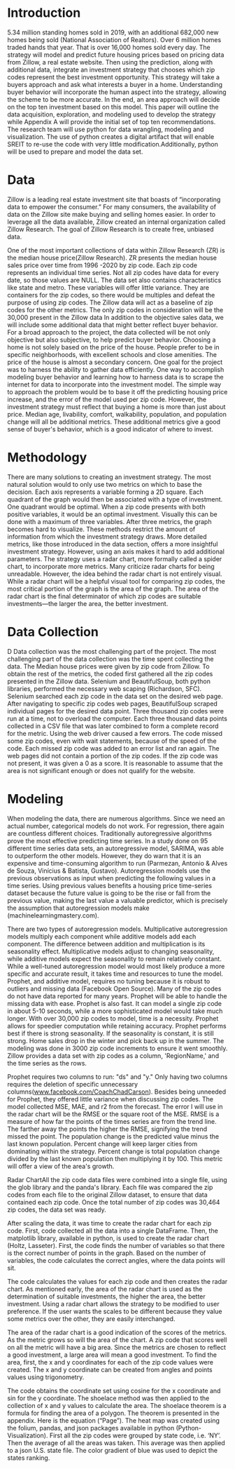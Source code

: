 # Introduction
5.34 million standing homes sold in 2019, with an additional 682,000 new homes being sold (National Association of Realtors). Over 6 million homes traded hands that year. That is over 16,000 homes sold every day. The strategy will model and predict future housing prices based on pricing data from Zillow, a real estate website. Then using the prediction, along with additional data, integrate an investment strategy that chooses which zip codes represent the best investment opportunity. This strategy will take a buyers approach and ask what interests a buyer in a home. Understanding buyer behavior will incorporate the human aspect into the strategy, allowing the scheme to be more accurate. In the end, an area approach will decide on the top ten investment based on this model. This paper will outline the data acquisition, exploration, and modeling used to develop the strategy while Appendix A will provide the initial set of top ten recommendations.  The research team will use python for data wrangling, modeling and visualization.  The use of python creates a digital artifact that will enable SREIT to re-use the code with very little modification.Additionally, python will be used to prepare and model the data set. 
# Data
Zillow is a leading real estate investment site that boasts of “incorporating data to empower the consumer.”  For many consumers, the availability of data on the Zillow site make buying and selling homes easier.  In order to leverage all the data available, Zillow created an internal organization called Zillow Research.  The goal of Zillow Research is to create free, unbiased data. 

One of the most important collections of data within Zillow Research (ZR) is the median house price(Zillow Research).  ZR presents the median house sales price over time from 1996 -2020 by zip code. Each zip code represents an individual time series. Not all zip codes have data for every date, so those values are NULL. The data set also contains characteristics like state and metro. These variables will offer little variance. They are containers for the zip codes, so there would be multiples and defeat the purpose of using zip codes. The Zillow data will act as a baseline of zip codes for the other metrics. The only zip codes in consideration will be the 30,000 present in the Zillow data
In addition to the objective sales data, we will include some additional data that might better reflect buyer behavior.  For a broad approach to the project, the data collected will be not only objective but also subjective, to help predict buyer behavior. Choosing a home is not solely based on the price of the house. People prefer to be in specific neighborhoods, with excellent schools and close amenities. The price of the house is almost a secondary concern. One goal for the project was to harness the ability to gather data efficiently. One way to accomplish modeling buyer behavior and learning how to harness data is to scrape the internet for data to incorporate into the investment model. The simple way to approach the problem would be to base it off the predicting housing price increase, and the error of the model used per zip code. However, the investment strategy must reflect that buying a home is more than just about price. Median age, livability, comfort, walkability, population, and population change will all be additional metrics. These additional metrics give a good sense of buyer's behavior, which is a good indicator of where to invest. 
# Methodology
There are many solutions to creating an investment strategy. The most natural solution would to only use two metrics on which to base the decision. Each axis represents a variable forming a 2D square. Each quadrant of the graph would then be associated with a type of investment. One quadrant would be optimal. When a zip code presents with both positive variables, it would be an optimal investment. Visually this can be done with a maximum of three variables. After three metrics, the graph becomes hard to visualize. These methods restrict the amount of information from which the investment strategy draws. More detailed metrics, like those introduced in the data section, offers a more insightful investment strategy. However, using an axis makes it hard to add additional parameters. The strategy uses a radar chart, more formally called a spider chart, to incorporate more metrics. Many criticize radar charts for being unreadable. However, the idea behind the radar chart is not entirely visual. While a radar chart will be a helpful visual tool for comparing zip codes, the most critical portion of the graph is the area of the graph. The area of the radar chart is the final determinator of which zip codes are suitable investments—the larger the area, the better investment.
# Data Collection
D Data collection was the most challenging part of the project. The most challenging part of the data collection was the time spent collecting the data. The Median house prices were given by zip code from Zillow. To obtain the rest of the metrics, the coded first gathered all the zip codes presented in the Zillow data. Selenium and BeautifulSoup, both python libraries, performed the necessary web scaping (Richardson, SFC).  Selenium searched each zip code in the data set on the desired web page. After navigating to specific zip codes web pages, BeautifulSoup scraped individual pages for the desired data point.  Three thousand zip codes were run at a time, not to overload the computer. Each three thousand data points collected in a CSV file that was later combined to form a complete record for the metric. Using the web driver caused a few errors. The code missed some zip codes, even with wait statements, because of the speed of the code. Each missed zip code was added to an error list and ran again. The web pages did not contain a portion of the zip codes. If the zip code was not present, it was given a 0 as a score. It is reasonable to assume that the area is not significant enough or does not qualify for the website. 
# Modeling
When modeling the data, there are numerous algorithms. Since we need an actual number, categorical models do not work. For regression, there again are countless different choices. Traditionally autoregressive algorithms prove the most effective predicting time series. In a study done on 95 different time series data sets, an autoregressive model, SARIMA, was able to outperform the other models. However, they do warn that it is an expensive and time-consuming algorithm to run (Parmezan, Antonio & Alves de Souza, Vinícius & Batista, Gustavo).  Autoregression models use the previous observations as input when predicting the following values in a time series. Using previous values benefits a housing price time-series dataset because the future value is going to be the rise or fall from the previous value, making the last value a valuable predictor, which is precisely the assumption that autoregression models make (machinelearningmastery.com). 

There are two types of autoregression models. Multiplicative autoregression models multiply each component while additive models add each component. The difference between addition and multiplication is its seasonality effect. Multiplicative models adjust to changing seasonality, while additive models expect the seasonality to remain relatively constant. While a well-tuned autoregression model would most likely produce a more specific and accurate result, it takes time and resources to tune the model. Prophet, and additive model, requires no tuning because it is robust to outliers and missing data (Facebook Open Source). Many of the zip codes do not have data reported for many years. Prophet will be able to handle the missing data with ease. Prophet is also fast. It can model a single zip code in about 5-10 seconds, while a more sophisticated model would take much longer. With over 30,000 zip codes to model, time is a necessity. Prophet allows for speedier computation while retaining accuracy. Prophet performs best if there is strong seasonality. If the seasonality is constant, it is still strong. Home sales drop in the winter and pick back up in the summer. The modeling was done in 3000 zip code increments to ensure it went smoothly. Zillow provides a data set with zip codes as a column, 'RegionName,' and the time series as the rows.

Prophet requires two columns to run: "ds" and "y." Only having two columns requires the deletion of specific unnecessary columns(www.facebook.com/CoachChadCarson). Besides being unneeded for Prophet, they offered little variance when discussing zip codes. The model collected MSE, MAE, and r2 from the forecast. The error I will use in the radar chart will be the RMSE or the square root of the MSE. RMSE is a measure of how far the points of the times series are from the trend line. The farther away the points the higher the RMSE, signifying the trend missed the point. The population change is the predicted value minus the last known population. Percent change will keep larger cities from dominating within the strategy. Percent change is total population change divided by the last known population then multiplying it by 100. This metric will offer a view of the area's growth.

Radar ChartAll the zip code data files were combined into a single file, using the glob library and the panda's library. Each file was compared the zip codes from each file to the original Zillow dataset, to ensure that data contained each zip code. Once the total number of zip codes was 30,464 zip codes, the data set was ready. 

After scaling the data, it was time to create the radar chart for each zip code. First, code collected all the data into a single DataFrame. Then, the matplotlib library, available in python, is used to create the radar chart (Holtz, Lasseter). First, the code finds the number of variables so that there is the correct number of points in the graph. Based on the number of variables, the code calculates the correct angles, where the data points will sit. 
	
The code calculates the values for each zip code and then creates the radar chart. As mentioned early, the area of the radar chart is used as the determination of suitable investments, the higher the area, the better investment. Using a radar chart allows the strategy to be modified to user preference. If the user wants the scales to be different because they value some metrics over the other, they are easily interchanged. 

The area of the radar chart is a good indication of the scores of the metrics. As the metric grows so will the area of the chart. A zip code that scores well on all the metric will have a big area. Since the metrics are chosen to reflect a good investment, a large area will mean a good investment. 
To find the area, first, the x and y coordinates for each of the zip code values were created. The x and y coordinate can be created from angles and points values using trigonometry. 

The code obtains the coordinate set using cosine for the x coordinate and sin for the y coordinate. The shoelace method was then applied to the collection of x and y values to calculate the area. The shoelace theorem is a formula for finding the area of a polygon. The theorem is presented in the appendix. Here is the equation (“Page”).
The heat map was created using the folium, pandas, and json packages available in python (Python-Visualization). First all the zip codes were grouped by state code, i.e. ‘NY’. Then the average of all the areas was taken. This average was then applied to a json U.S. state file. The color gradient of blue was used to depict the states ranking.
